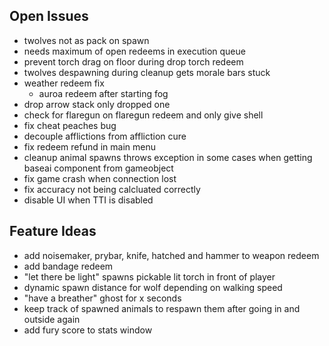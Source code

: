## Open Issues

- twolves not as pack on spawn
- needs maximum of open redeems in execution queue
- prevent torch drag on floor during drop torch redeem
- twolves despawning during cleanup gets morale bars stuck
- weather redeem fix
	- auroa redeem after starting fog
- drop arrow stack only dropped one
- check for flaregun on flaregun redeem and only give shell
- fix cheat peaches bug
- decouple afflictions from affliction cure
- fix redeem refund in main menu
- cleanup animal spawns throws exception in some cases when getting baseai component from gameobject
- fix game crash when connection lost
- fix accuracy not being calcluated correctly
- disable UI when TTI is disabled

## Feature Ideas

- add noisemaker, prybar, knife, hatched and hammer to weapon redeem
- add bandage redeem
- "let there be light" spawns pickable lit torch in front of player
- dynamic spawn distance for wolf depending on walking speed
- "have a breather" ghost for x seconds
- keep track of spawned animals to respawn them after going in and outside again
- add fury score to stats window
